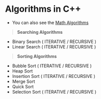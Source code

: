 # Algorithms in C++

* You can also see the [Math Algorithms](https://github.com/Ali-Elshorpagi/math_algorithms)

> **Searching Algorithms**
  - Binary Search ( ITERATIVE / RECURSIVE )
  - Linear Search ( ITERATIVE / RECURSIVE )

> **Sorting Algorithms**
  - Bubble Sort ( ITERATIVE / RECURSIVE )
  - Heap Sort
  - Insertion Sort ( ITERATIVE / RECURSIVE )
  - Merge Sort
  - Quick Sort
  - Selection Sort ( ITERATIVE / RECURSIVE )